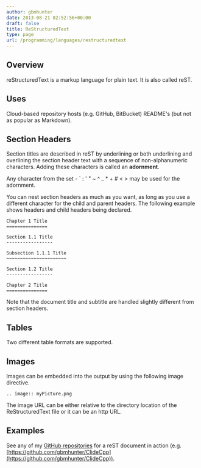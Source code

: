 ```yaml
---
author: gbmhunter
date: 2013-08-21 02:52:56+00:00
draft: false
title: ReStructuredText
type: page
url: /programming/languages/restructuredtext
---
```


## Overview

reStructuredText is a markup language for plain text. It is also called reST.

## Uses

Cloud-based repository hosts (e.g. GitHub, BitBucket) README's (but not as popular as Markdown).

## Section Headers

Section titles are described in reST by underlining or both underlining and overlining the section header text with a sequence of non-alphanumeric characters. Adding these characters is called an **adornment**.

Any character from the set - ` : ' " ~ ^ _ * + # < > may be used for the adornment.

You can nest section headers as much as you want, as long as you use a different character for the child and parent headers. The following example shows headers and child headers being declared.

```    
Chapter 1 Title
===============

Section 1.1 Title
-----------------

Subsection 1.1.1 Title
~~~~~~~~~~~~~~~~~~~~~~

Section 1.2 Title
-----------------

Chapter 2 Title
===============
```

Note that the document title and subtitle are handled slightly different from section headers.

## Tables

Two different table formats are supported.

## Images

Images can be embedded into the output by using the following image directive.

```    
.. image:: myPicture.png
```

The image URL can be either relative to the directory location of the ReStructuredText file or it can be an http URL.

## Examples

See any of my [GitHub repositories](https://github.com/gbmhunter) for a reST document in action (e.g. [https://github.com/gbmhunter/ClideCpp](https://github.com/gbmhunter/ClideCpp)).
